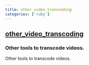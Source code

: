 ```yaml
---
title: other_video_transcoding
categories: ['ruby']
---
```

## [other_video_transcoding](https://github.com/donmelton/other_video_transcoding)

### Other tools to transcode videos.


Other tools to transcode videos.
